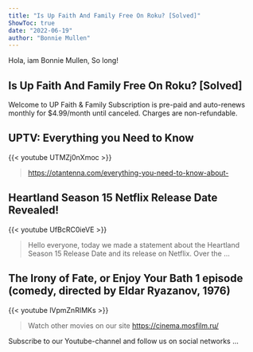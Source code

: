 ```yaml
---
title: "Is Up Faith And Family Free On Roku? [Solved]"
ShowToc: true 
date: "2022-06-19"
author: "Bonnie Mullen" 
---
```


Hola, iam Bonnie Mullen, So long!
## Is Up Faith And Family Free On Roku? [Solved]
Welcome to UP Faith & Family Subscription is pre-paid and auto-renews monthly for $4.99/month until canceled. Charges are non-refundable.

## UPTV: Everything you Need to Know
{{< youtube UTMZj0nXmoc >}}
>https://otantenna.com/everything-you-need-to-know-about-

## Heartland Season 15 Netflix Release Date Revealed!
{{< youtube UfBcRC0ieVE >}}
>Hello everyone, today we made a statement about the Heartland Season 15 Release Date and its release on Netflix. Over the ...

## The Irony of Fate, or Enjoy Your Bath 1 episode (comedy, directed by Eldar Ryazanov, 1976)
{{< youtube lVpmZnRIMKs >}}
>Watch other movies on our site https://cinema.mosfilm.ru/

Subscribe to our Youtube-channel and follow us on social networks ...

